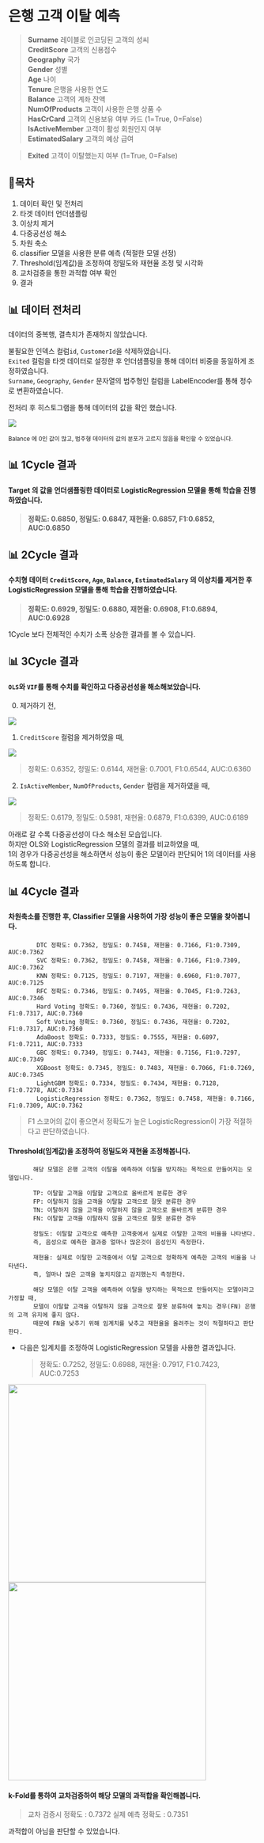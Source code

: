 # **은행 고객 이탈 예측**

> **Surname** 레이블로 인코딩된 고객의 성씨  
> **CreditScore** 고객의 신용점수  
> **Geography** 국가  
> **Gender** 성별  
> **Age** 나이  
> **Tenure** 은행을 사용한 연도  
> **Balance** 고객의 계좌 잔액  
> **NumOfProducts** 고객이 사용한 은행 상품 수  
> **HasCrCard** 고객의 신용보유 여부 카드 (1=True, 0=False)  
> **IsActiveMember** 고객이 활성 회원인지 여부  
> **EstimatedSalary** 고객의 예상 급여

> **Exited** 고객이 이탈했는지 여부 (1=True, 0=False)

## **📌목차**

1. 데이터 확인 및 전처리
2. 타겟 데이터 언더샘플링
3. 이상치 제거
4. 다중공선성 해소
5. 차원 축소
6. classifier 모델을 사용한 분류 예측 (적절한 모델 선정)
7. Threshold(임계값)을 조정하여 정밀도와 재현율 조정 및 시각화
8. 교차검증을 통한 과적합 여부 확인
9. 결과

## **📊 데이터 전처리**

데이터의 중복행, 결측치가 존재하지 않았습니다.

불필요한 인덱스 컬럼`id`, `CustomerId`을 삭제하였습니다.  
`Exited` 컬럼을 타겟 데이터로 설정한 후 언더샘플링을 통해 데이터 비중을 동일하게 조정하였습니다.  
`Surname`, `Geography`, `Gender` 문자열의 범주형인 컬럼을 LabelEncoder를 통해 정수로 변환하였습니다.

전처리 후 히스토그램을 통해 데이터의 값을 확인 했습니다.

 <img src='./images/bank01.png'>

<sub>Balance 에 0인 값이 많고, 범주형 데이터의 값의 분포가 고르지 않음을 확인할 수 있었습니다.</sub>

## **📊 1Cycle 결과**

#### Target 의 값을 언더샘플링한 데이터로 LogisticRegression 모델을 통해 학습을 진행하였습니다.

> **정확도: 0.6850, 정밀도: 0.6847, 재현율: 0.6857, F1:0.6852, AUC:0.6850**

## **📊 2Cycle 결과**

#### 수치형 데이터 `CreditScore`, `Age`, `Balance`, `EstimatedSalary` 의 이상치를 제거한 후 LogisticRegression 모델을 통해 학습을 진행하였습니다.

> **정확도: 0.6929, 정밀도: 0.6880, 재현율: 0.6908, F1:0.6894, AUC:0.6928**

1Cycle 보다 전체적인 수치가 소폭 상승한 결과를 볼 수 있습니다.

## **📊 3Cycle 결과**

#### `OLS`와 `VIF`를 통해 수치를 확인하고 다중공선성을 해소해보았습니다.

0.  제거하기 전,

 <img src='./images/bank02.png'>

1.  `CreditScore` 컬럼을 제거하였을 때,

 <img src='./images/bank03.png'>

> 정확도: 0.6352, 정밀도: 0.6144, 재현율: 0.7001, F1:0.6544, AUC:0.6360

2.  `IsActiveMember`, `NumOfProducts`, `Gender` 컬럼을 제거하였을 때,

 <img src='./images/bank04.png'>

> 정확도: 0.6179, 정밀도: 0.5981, 재현율: 0.6879, F1:0.6399, AUC:0.6189

아래로 갈 수록 다중공선성이 다소 해소된 모습입니다.  
하지만 OLS와 LogisticRegression 모델의 결과를 비교하였을 때,  
1의 경우가 다중공선성을 해소하면서 성능이 좋은 모델이라 판단되어 1의 데이터를 사용하도록 합니다.

## **📊 4Cycle 결과**

#### 차원축소를 진행한 후, Classifier 모델을 사용하여 가장 성능이 좋은 모델을 찾아봅니다.

            DTC 정확도: 0.7362, 정밀도: 0.7458, 재현율: 0.7166, F1:0.7309, AUC:0.7362
            SVC 정확도: 0.7362, 정밀도: 0.7458, 재현율: 0.7166, F1:0.7309, AUC:0.7362
            KNN 정확도: 0.7125, 정밀도: 0.7197, 재현율: 0.6960, F1:0.7077, AUC:0.7125
            RFC 정확도: 0.7346, 정밀도: 0.7495, 재현율: 0.7045, F1:0.7263, AUC:0.7346
            Hard Voting 정확도: 0.7360, 정밀도: 0.7436, 재현율: 0.7202, F1:0.7317, AUC:0.7360
            Soft Voting 정확도: 0.7360, 정밀도: 0.7436, 재현율: 0.7202, F1:0.7317, AUC:0.7360
            AdaBoost 정확도: 0.7333, 정밀도: 0.7555, 재현율: 0.6897, F1:0.7211, AUC:0.7333
            GBC 정확도: 0.7349, 정밀도: 0.7443, 재현율: 0.7156, F1:0.7297, AUC:0.7349
            XGBoost 정확도: 0.7345, 정밀도: 0.7483, 재현율: 0.7066, F1:0.7269, AUC:0.7345
            LightGBM 정확도: 0.7334, 정밀도: 0.7434, 재현율: 0.7128, F1:0.7278, AUC:0.7334
            LogisticRegression 정확도: 0.7362, 정밀도: 0.7458, 재현율: 0.7166, F1:0.7309, AUC:0.7362

> F1 스코어의 값이 좋으면서 정확도가 높은 LogisticRegression이 가장 적절하다고 판단하였습니다.

#### Threshold(임계값)을 조정하여 정밀도와 재현율 조정해봅니다.

           해당 모델은 은행 고객의 이탈을 예측하여 이탈을 방지하는 목적으로 만들어지는 모델입니다.

           TP: 이탈할 고객을 이탈할 고객으로 올바르게 분류한 경우
           FP: 이탈하지 않을 고객을 이탈할 고객으로 잘못 분류한 경우
           TN: 이탈하지 않을 고객을 이탈하지 않을 고객으로 올바르게 분류한 경우
           FN: 이탈할 고객을 이탈하지 않을 고객으로 잘못 분류한 경우

           정밀도: 이탈할 고객으로 예측한 고객중에서 실제로 이탈한 고객의 비율을 나타낸다.
           즉, 음성으로 예측한 결과중 얼마나 많은것이 음성인지 측정한다.

           재현율: 실제로 이탈한 고객중에서 이탈 고객으로 정확하게 예측한 고객의 비율을 나타낸다.
           즉, 얼마나 많은 고객을 놓치지않고 감지했는지 측정한다.

           해당 모델은 이탈 고객을 예측하여 이탈을 방지하는 목적으로 만들어지는 모델이라고 가정할 때,
           모델이 이탈할 고객을 이탈하지 않을 고객으로 잘못 분류하여 놓치는 경우(FN) 은행의 고객 유지에 좋지 않다.
           때문에 FN을 낮추기 위해 임계치를 낮추고 재현율을 올려주는 것이 적절하다고 판단한다.

-   다음은 임계치를 조정하여 LogisticRegression 모델을 사용한 결과입니다.
    > 정확도: 0.7252, 정밀도: 0.6988, 재현율: 0.7917, F1:0.7423, AUC:0.7253

<img src='./images/bank05.png' width="400px">  
<img src='./images/bank06.png' width="400px">

#### k-Fold를 통하여 교차검증하여 해당 모델의 과적합을 확인해봅니다.

> 교차 검증시 정확도 : 0.7372
> 실제 예측 정확도 : 0.7351

과적합이 아님을 판단할 수 있었습니다.

